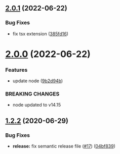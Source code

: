 ## [2.0.1](https://github.com/M-Izadmehr/deadfile/compare/v2.0.0...v2.0.1) (2022-06-22)


### Bug Fixes

* fix tsx extension ([385fd16](https://github.com/M-Izadmehr/deadfile/commit/385fd1623d3126247b6e115698ea31123b7f7cdb))

# [2.0.0](https://github.com/M-Izadmehr/deadfile/compare/v1.2.2...v2.0.0) (2022-06-22)


### Features

* update node ([9b2d94b](https://github.com/M-Izadmehr/deadfile/commit/9b2d94b653f865660a17dd5ed51147383db6e35a))


### BREAKING CHANGES

* node updated to v14.15

## [1.2.2](https://github.com/M-Izadmehr/deadfile/compare/v1.2.1...v1.2.2) (2020-06-29)


### Bug Fixes

* **release:** fix semantic release file ([#17](https://github.com/M-Izadmehr/deadfile/issues/17)) ([04bf839](https://github.com/M-Izadmehr/deadfile/commit/04bf8392ef23f2c112313ed5f566b5e61d727ab0))
